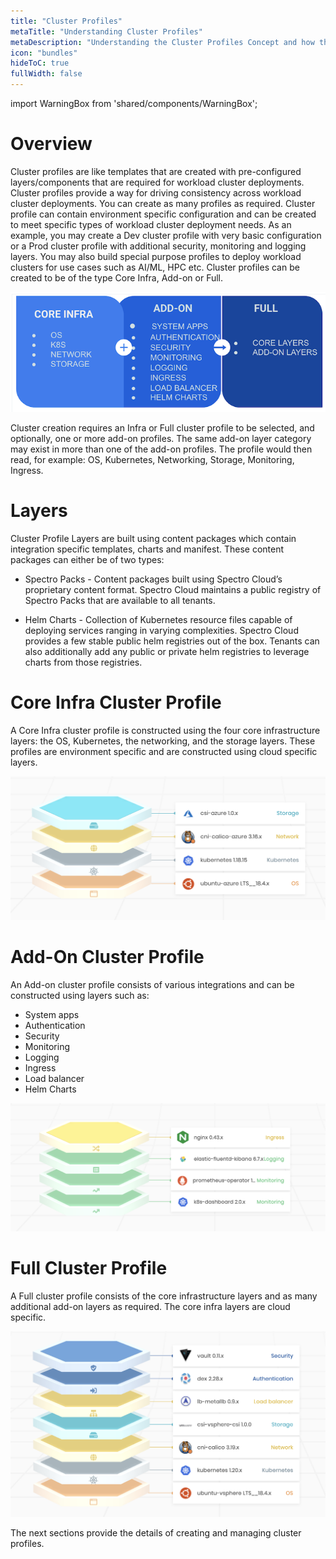 ```yaml
---
title: "Cluster Profiles"
metaTitle: "Understanding Cluster Profiles"
metaDescription: "Understanding the Cluster Profiles Concept and how they make Spectro Cloud powerful"
icon: "bundles"
hideToC: true
fullWidth: false
---
```


import WarningBox from 'shared/components/WarningBox';

# Overview
Cluster profiles are like templates that are created with pre-configured layers/components that are required for 
workload cluster deployments. Cluster profiles provide a way for driving consistency across workload cluster 
deployments. You can create as many profiles as required. Cluster profile can contain environment specific 
configuration and can be created to meet specific types of workload cluster deployment needs. As an example, you may 
create a Dev cluster profile with very basic configuration or a Prod cluster profile with additional security, monitoring 
and logging layers. You may also build special purpose profiles to deploy workload clusters for use cases such as AI/ML, HPC etc.  Cluster profiles can be created to be of the type Core Infra, Add-on or Full.

![Cluster Profile Types](cluster_profiles.png)

Cluster creation requires an Infra or Full cluster profile to be selected, and optionally, one or more add-on profiles.  The same add-on layer category may exist in more than one of the add-on profiles. The profile would then read, for example: OS, Kubernetes, Networking, Storage, Monitoring, Ingress.

# Layers
Cluster Profile Layers are built using content packages which contain integration specific templates, charts and manifest. These content packages can either be of two types:

 * Spectro Packs  - Content packages built using Spectro Cloud’s proprietary content format. Spectro Cloud maintains a public registry of Spectro Packs that are available to all tenants.

 * Helm Charts - Collection of Kubernetes resource files capable of deploying services ranging in varying complexities. Spectro Cloud provides a few stable public helm registries out of the box. Tenants can also additionally add any public or private helm registries to leverage charts from those registries.

# Core Infra Cluster Profile
A Core Infra cluster profile is constructed using the four core infrastructure layers: the OS, Kubernetes, the networking, and the storage layers. These profiles are environment specific and are constructed using cloud specific layers.

![Core Infra Profile - Azure](03-cluster-profiles/cluster_profile_azure.png)

# Add-On Cluster Profile
An Add-on cluster profile consists of various integrations and can be constructed using layers such as:

- System apps
- Authentication
- Security
- Monitoring
- Logging
- Ingress
- Load balancer
- Helm Charts

![Add-On Profile](03-cluster-profiles/addon_profile.png)

# Full Cluster Profile
A Full cluster profile consists of the core infrastructure layers and as many additional add-on layers as required. The core infra layers are cloud specific.

![Full Cluster Profile](03-cluster-profiles/full_profile.png)



The next sections provide the details of creating and managing cluster profiles.

